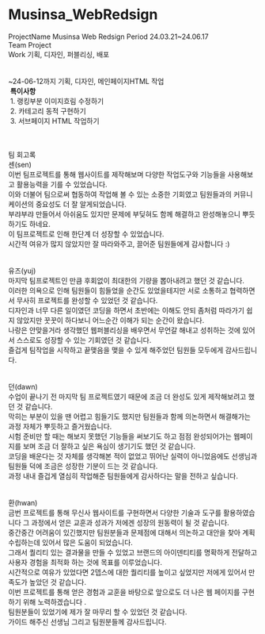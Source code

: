 # Musinsa_WebRedsign
ProjectName Musinsa Web Redsign
Period 24.03.21~24.06.17<br>
Team Project<br>
Work 기획, 디자인, 퍼블리싱, 배포<br>
<br><br>
~24-06-12까지 기획, 디자인, 메인페이지HTML 작업<br>
&nbsp;**특이사항**<br>
&nbsp;1. 랭킹부분 이미지흐림 수정하기<br>
&nbsp;2. 카테고리 동적 구현하기<br>
&nbsp;3. 서브페이지 HTML 작업하기<br>
<br>



<br>
팀 회고록<br>
센(sen)<br>
이번 팀프로젝트를 통해 웹사이트를 제작해보며 다양한 작업도구와 기능들을 사용해보고 활용능력을 기를 수 있었습니다.<br>
이와 더불어 팀으로써 협동하여 작업해 볼 수 있는 소중한 기회였고 팀원들과의 커뮤니케이션의 중요성도 더 잘 알게되었습니다.<br>
부랴부랴 만들어서 아쉬움도 있지만 문제에 부딪혀도 함께 해결하고 완성해놓으니 뿌듯하기도 하네요.<br>
이 팀프로젝트로 인해 한단계 더 성장할 수 있었습니다.<br>
시간적 여유가 많지 않았지만 잘 따라와주고, 끌어준 팀원들에게 감사합니다 :)<br>
<br><br>
유즈(yuj)<br>
마지막 팀프로젝트인 만큼 후회없이 최대한의 기량을 뽑아내려고 했던 것 같습니다.<br>
이러한 의욕으로 인해 팀원들이 힘들었을 순간도 있었을테지만 서로 소통하고 협력하면서 무사히 프로젝트를 완성할 수 있었던 것 같습니다.<br>
디자인과 너무 다른 일이였던 코딩을 하면서 초반에는 이해도 안되 좀처럼 따라가기 쉽지 않았지만 꿋꿋이 하다보니 어느순간 이해가 되는 순간이 왔습니다.<br>
나랑은 안맞을거라 생각했던 웹퍼블리싱을 배우면서 무언갈 해내고 성취하는 것에 있어서 스스로도 성장할 수 있는 기회였던 것 같습니다.<br>
즐겁게 팀작업을 시작하고 끝맺음을 맺을 수 있게 해주었던 팀원들 모두에게 감사드립니다.<br>
<br><br>
던(dawn)<br>
수업이 끝나기 전 마지막 팀 프로젝트였기 때문에 조금 더 완성도 있게 제작해보려고 했던 것 같습니다. <br>
막히는 부분이 있을 땐 어렵고 힘들기도 했지만 팀원들과 함께 의논하면서 해결해가는 과정 자체가 뿌듯하고 즐거웠습니다. <br>
시험 준비만 할 때는 해보지 못했던 기능들을 써보기도 하고 점점 완성되어가는 웹페이지를 보며 조금 더 잘하고 싶은 욕심이 생기기도 했던 것 같습니다.<br>
코딩을 배운다는 것 자체를 생각해본 적이 없었고 뛰어난 실력이 아니었음에도 선생님과 팀원들 덕에  조금은 성장한 기분이 드는 것 같습니다.<br>
과정 내내 즐겁게 열심히 작업해준 팀원들에게 감사하다는 말을 전하고 싶습니다.<br>
<br><br>
환(hwan)<br>
금번 프로젝트를 통해 무신사 웹사이트를  구현하면서 다양한 기술과 도구를 활용하였습니다 그 과정에서 얻은 교훈과 성과가 저에겐 성장의 원동력이 될 것 같습니다.<br>
중간중간 어려움이 있긴했지만 팀원분들과 문제점에 대해서 의논하고 대안을 찾아 계획 수립하는데 있어서 많은 도움이 되었습니다.<br>
그래서 퀄리티 있는 결과물을 만들 수 있었고 브랜드의 아이덴티티를 명확하게 전달하고 사용자 경험을 최적화 하는 것에 목표를 이루었습니다.<br>
시간적으로 여유가 있었다면 2뎁스에 대한 퀄리티를 높이고 싶었지만 저에게 있어서 만족도가 높았던 것 같습니다.<br>
이번 프로젝트를 통해 얻은 경험과 교훈을 바탕으로 앞으로도 더 나은 웹 페이지를 구현하기 위해 노력하겠습니다 .<br>
팀원분들이 있었기에 제가 잘 마무리 할 수 있었던 것 같습니다.<br>
가이드 해주신 선생님 그리고 팀원분들께 감사드립니다.<br>
